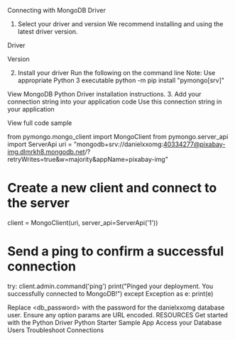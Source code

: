 Connecting with MongoDB Driver
1. Select your driver and version
We recommend installing and using the latest driver version.

Driver

Version

2. Install your driver
Run the following on the command line
Note: Use appropriate Python 3 executable
python -m pip install "pymongo[srv]"

View MongoDB Python Driver installation instructions.
3. Add your connection string into your application code
Use this connection string in your application


View full code sample

from pymongo.mongo_client import MongoClient
from pymongo.server_api import ServerApi
uri = "mongodb+srv://danielxxomg:40334277@pixabay-img.dlmrkh8.mongodb.net/?retryWrites=true&w=majority&appName=pixabay-img"
# Create a new client and connect to the server
client = MongoClient(uri, server_api=ServerApi('1'))
# Send a ping to confirm a successful connection
try:
    client.admin.command('ping')
    print("Pinged your deployment. You successfully connected to MongoDB!")
except Exception as e:
    print(e)

Replace <db_password> with the password for the danielxxomg database user. Ensure any option params are URL encoded.
RESOURCES
Get started with the Python Driver
Python Starter Sample App
Access your Database Users
Troubleshoot Connections